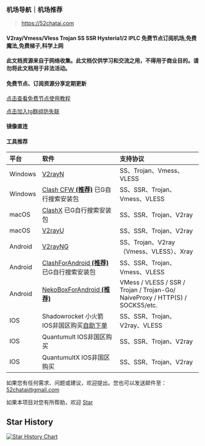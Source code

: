 ### 机场导航｜机场推荐

> https://52chatai.com
#### V2ray/Vmess/Vless Trojan SS SSR Hysteria1/2 IPLC 免费节点订阅机场,免费魔法,免费梯子,科学上网

#### **此文档资源来自于网络收集。此文档仅供学习和交流之用，不得用于商业目的。请勿将此文档用于非法活动。**

#### 免费节点、订阅资源分享定期更新

[点击查看免费节点使用教程](https://blog.52chatai.com/%e6%b7%bb%e5%8a%a0%e8%8a%82%e7%82%b9%e6%95%99%e7%a8%8b/)

[点击加入tg群组防失联](https://t.me/+mTx-gHqaklswNWRl)

#### 镜像直连
#### 工具推荐

| 平台    | 软件                                                         | 支持协议                                                     |
| :------ | :----------------------------------------------------------- | :----------------------------------------------------------- |
| Windows | [V2rayN](https://github.com/2dust/v2rayN/releases)           | SS、Trojan、Vmess、VLESS                                     |
| Windows | [Clash CFW  **(推荐)**](https://github.com/Fndroid/clash_for_windows_pkg/releases) 已G自行搜索安装包 | SS、SSR、Trojan、Vmess、VLESS                                |
| macOS   | [ClashX](https://github.com/yichengchen/clashX/releases) 已G自行搜索安装包 | SS、SSR、Trojan、V2ray                                       |
| macOS   | [V2rayU](https://github.com/yanue/V2rayU/releases)           | SS、SSR、Trojan、V2ray                                       |
| Android | [V2rayNG](https://github.com/2dust/v2rayNG/releases)         | SS、Trojan、V2ray（Vmess、VLESS）、Xray                      |
| Android | [ClashForAndroid  **(推荐)**](https://github.com/Kr328/ClashForAndroid/releases) 已G自行搜索安装包 | SS、SSR、Trojan、Vmess、VLESS                                |
| Android | [NekoBoxForAndroid **(推荐)**](https://github.com/MatsuriDayo/NekoBoxForAndroid) | VMess / VLESS / SSR / Trojan / Trojan-Go/ NaiveProxy / HTTP(S) / SOCKS5/etc. |
| IOS     | Shadowrocket 小火箭 IOS非国区购买[自助下单](https://shop.52chatai.com/) | SS、SSR、Trojan、V2ray、VLESS                                |
| IOS     | Quantumult  IOS非国区购买                                    | SS、SSR、Trojan、V2ray                                       |
| IOS     | QuantumultX  IOS非国区购买                                   | SS、SSR、Trojan、V2ray                                       |



如果您有任何需求、问题或建议，欢迎提出。您也可以发送邮件至：[52chatai@gmail.com](mailto://52chatai@gmail.com)

如果本项目对您有所帮助，欢迎 [Star](https://github.com/52chatai/52chatai.github.io)

## Star History

[![Star History Chart](https://api.star-history.com/svg?repos=52chatai/52chatai.github.io&type=Date)](https://star-history.com/#52chatai/52chatai.github.io&Date)
